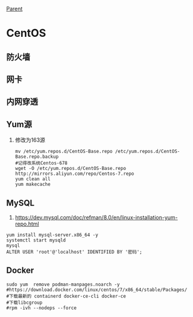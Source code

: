 [Parent](../README.md)

# CentOS

## 防火墙

## 网卡

## 内网穿透

## Yum源

1. 修改为163源

   ```shell
   mv /etc/yum.repos.d/CentOS-Base.repo /etc/yum.repos.d/CentOS-Base.repo.backup
   #记得改系统Centos-678
   wget -O /etc/yum.repos.d/CentOS-Base.repo http://mirrors.aliyun.com/repo/Centos-7.repo
   yum clean all
   yum makecache
   ```

## MySQL

1. https://dev.mysql.com/doc/refman/8.0/en/linux-installation-yum-repo.html

```
yum install mysql-server.x86_64 -y
systemctl start mysqld
mysql
ALTER USER 'root'@'localhost' IDENTIFIED BY '密码';

```

## Docker

```shell
sudo yum  remove podman-manpages.noarch -y
#https://download.docker.com/linux/centos/7/x86_64/stable/Packages/
#下载最新的 containerd docker-ce-cli docker-ce 
#下载libcgroup
#rpm -ivh --nodeps --force
```

